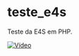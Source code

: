 # teste_e4s
Teste da E4S em PHP.

[![Vídeo](https://img.youtube.com/vi/BtdEVATbL30/0.jpg)](https://www.youtube.com/watch?v=BtdEVATbL30)
